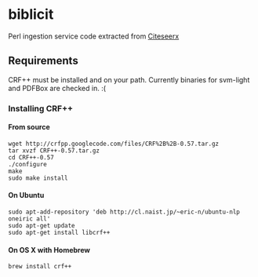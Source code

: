 biblicit
=============

Perl ingestion service code extracted from [Citeseerx](http://citeseer.ist.psu.edu/)

## Requirements

CRF++ must be installed and on your path. Currently binaries for svm-light and PDFBox are checked in. :(

### Installing CRF++
 
#### From source

    wget http://crfpp.googlecode.com/files/CRF%2B%2B-0.57.tar.gz
    tar xvzf CRF++-0.57.tar.gz
    cd CRF++-0.57
    ./configure 
    make
    sudo make install

#### On Ubuntu

    sudo apt-add-repository 'deb http://cl.naist.jp/~eric-n/ubuntu-nlp oneiric all'
    sudo apt-get update
    sudo apt-get install libcrf++

#### On OS X with Homebrew

    brew install crf++

